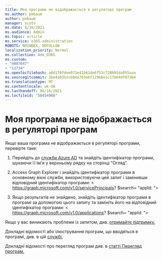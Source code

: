 ```yaml
---
title: Моя програма не відображається в регуляторі програм
ms.author: pebaum
author: pebaum
manager: scotv
ms.date: 8/16/2021
ms.audience: Admin
ms.topic: article
ms.service: o365-administration
ROBOTS: NOINDEX, NOFOLLOW
localization_priority: Normal
ms.collection: Adm_O365
ms.custom:
- "9007647"
- "12734"
ms.openlocfilehash: a8d176fdee073e41b61de6f53c728601da955aaa
ms.sourcegitcommit: 2be4a0352cb84a703ebf12966e1c17b64df07364
ms.translationtype: MT
ms.contentlocale: uk-UA
ms.lasthandoff: 08/16/2021
ms.locfileid: "58454986"
---
```

# <a name="my-app-isnt-showing-up-in-app-governance"></a>Моя програма не відображається в регуляторі програм

Якщо ваша програма не відображається в регуляторі програми, перевірте таке:

1. Перейдіть до [служби Azure AD](https://aad.portal.azure.com/) та знайдіть ідентифікатор програми, шукаючи її ім'я у верхньому рядку на сторінці "Огляд".

1. Access Graph Explorer і знайдіть ідентифікатор програми в основному вікні служби, використовуючи цей запит і замінивши відповідний ідентифікатор <appId> програми: < https://graph.microsoft.com/v1.0/servicePrincipals? $search= "appId: <appId> ">

1. Якщо результатів не знайдено, знайдіть ідентифікатор програми в програмі за допомогою цього запиту та замініть його на відповідний ідентифікатор <appId> програми: < https://graph.microsoft.com/v1.0/applications? $search= "appId: <appId> ">

Якщо у вас виникають проблеми із запитом, див. [отримайте підтримку.](https://docs.microsoft.com/microsoft-365/business-video/get-help-support) 

Докладні відомості або ілюстрування програм, що вводяться в програмі, див. в цій [службі.](https://docs.microsoft.com/microsoft-365/compliance/app-governance-visibility-insights-overview)

Докладні відомості про перегляд програм див. в [статті Перегляд програм.](https://docs.microsoft.com/microsoft-365/compliance/app-governance-visibility-insights-view-apps)
